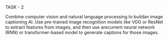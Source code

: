 TASK - 2

Combine computer vision and natural language processing to buildan image captioning AI. Use pre-trained image recognition models like VGG or ResNet to extract features from images, and then use arecurrent neural network (RNN) or transformer-based model to generate captions for those images.

